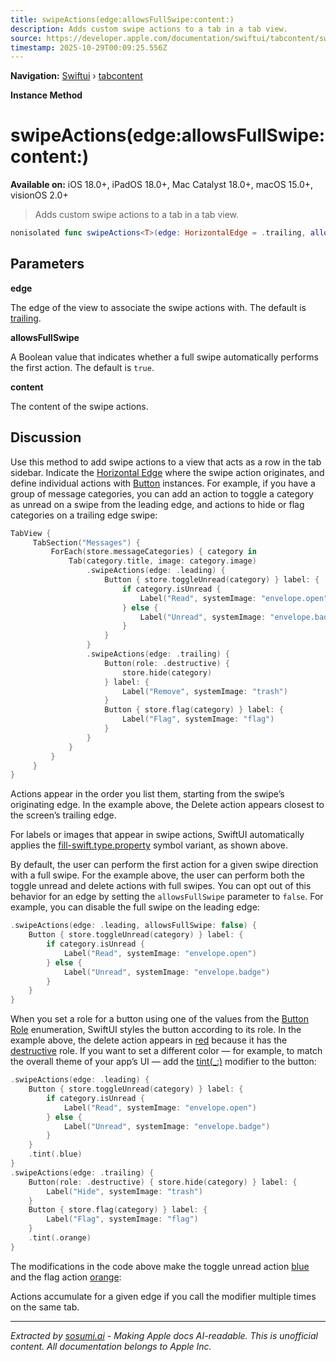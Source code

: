 ```yaml
---
title: swipeActions(edge:allowsFullSwipe:content:)
description: Adds custom swipe actions to a tab in a tab view.
source: https://developer.apple.com/documentation/swiftui/tabcontent/swipeactions(edge:allowsfullswipe:content:)
timestamp: 2025-10-29T00:09:25.556Z
---
```


**Navigation:** [Swiftui](/documentation/swiftui) › [tabcontent](/documentation/swiftui/tabcontent)

**Instance Method**

# swipeActions(edge:allowsFullSwipe:content:)

**Available on:** iOS 18.0+, iPadOS 18.0+, Mac Catalyst 18.0+, macOS 15.0+, visionOS 2.0+

> Adds custom swipe actions to a tab in a tab view.

```swift
nonisolated func swipeActions<T>(edge: HorizontalEdge = .trailing, allowsFullSwipe: Bool = true, @ViewBuilder content: () -> T) -> some TabContent<Self.TabValue> where T : View
```

## Parameters

**edge**

The edge of the view to associate the swipe actions with. The default is [trailing](/documentation/swiftui/horizontaledge/trailing).



**allowsFullSwipe**

A Boolean value that indicates whether a full swipe automatically performs the first action. The default is `true`.



**content**

The content of the swipe actions.



## Discussion

Use this method to add swipe actions to a view that acts as a row in the tab sidebar. Indicate the [Horizontal Edge](/documentation/swiftui/horizontaledge) where the swipe action originates, and define individual actions with [Button](/documentation/swiftui/button) instances. For example, if you have a group of message categories, you can add an action to toggle a category as unread on a swipe from the leading edge, and actions to hide or flag categories on a trailing edge swipe:

```swift
TabView {
     TabSection("Messages") {
         ForEach(store.messageCategories) { category in
             Tab(category.title, image: category.image)
                 .swipeActions(edge: .leading) {
                     Button { store.toggleUnread(category) } label: {
                         if category.isUnread {
                             Label("Read", systemImage: "envelope.open")
                         } else {
                             Label("Unread", systemImage: "envelope.badge")
                         }
                     }
                 }
                 .swipeActions(edge: .trailing) {
                     Button(role: .destructive) {
                         store.hide(category)
                     } label: {
                         Label("Remove", systemImage: "trash")
                     }
                     Button { store.flag(category) } label: {
                         Label("Flag", systemImage: "flag")
                     }
                 }
             }
         }
     }
}
```

Actions appear in the order you list them, starting from the swipe’s originating edge. In the example above, the Delete action appears closest to the screen’s trailing edge.

For labels or images that appear in swipe actions, SwiftUI automatically applies the [fill-swift.type.property](/documentation/swiftui/symbolvariants/fill-swift.type.property) symbol variant, as shown above.

By default, the user can perform the first action for a given swipe direction with a full swipe. For the example above, the user can perform both the toggle unread and delete actions with full swipes. You can opt out of this behavior for an edge by setting the `allowsFullSwipe` parameter to `false`. For example, you can disable the full swipe on the leading edge:

```swift
.swipeActions(edge: .leading, allowsFullSwipe: false) {
    Button { store.toggleUnread(category) } label: {
        if category.isUnread {
            Label("Read", systemImage: "envelope.open")
        } else {
            Label("Unread", systemImage: "envelope.badge")
        }
    }
}
```

When you set a role for a button using one of the values from the [Button Role](/documentation/swiftui/buttonrole) enumeration, SwiftUI styles the button according to its role. In the example above, the delete action appears in [red](/documentation/swiftui/shapestyle/red) because it has the [destructive](/documentation/swiftui/buttonrole/destructive) role. If you want to set a different color — for example, to match the overall theme of your app’s UI — add the [tint(_:)](/documentation/swiftui/view/tint(_:)) modifier to the button:

```swift
.swipeActions(edge: .leading) {
    Button { store.toggleUnread(category) } label: {
        if category.isUnread {
            Label("Read", systemImage: "envelope.open")
        } else {
            Label("Unread", systemImage: "envelope.badge")
        }
    }
    .tint(.blue)
}
.swipeActions(edge: .trailing) {
    Button(role: .destructive) { store.hide(category) } label: {
        Label("Hide", systemImage: "trash")
    }
    Button { store.flag(category) } label: {
        Label("Flag", systemImage: "flag")
    }
    .tint(.orange)
}
```

The modifications in the code above make the toggle unread action [blue](/documentation/swiftui/shapestyle/blue) and the flag action [orange](/documentation/swiftui/shapestyle/orange):

Actions accumulate for a given edge if you call the modifier multiple times on the same tab.

---

*Extracted by [sosumi.ai](https://sosumi.ai) - Making Apple docs AI-readable.*
*This is unofficial content. All documentation belongs to Apple Inc.*
